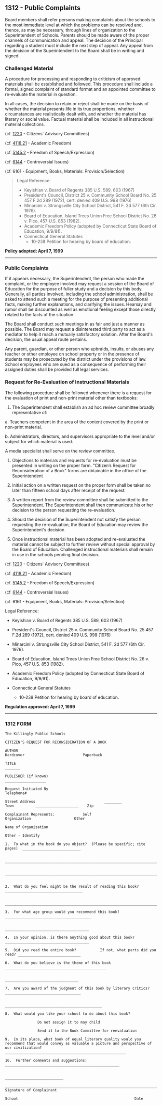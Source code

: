 ## 1312 - Public Complaints

Board members shall refer persons making complaints about the schools to the most immediate level at which the problems can be resolved and, thence, as may be necessary, through lines of organization to the Superintendent of Schools. Parents should be made aware of the proper channels of communication and appeal. The decision of the Principal regarding a student must include the next step of appeal. Any appeal from the decision of the Superintendent to the Board shall be in writing and signed.

### Challenged Material

A procedure for processing and responding to criticism of approved materials shall be established and followed. This procedure shall include a formal, signed complaint of standard format and an appointed committee to re-evaluate the material in question.

In all cases, the decision to retain or reject shall be made on the basis of whether the material presents life in its true proportions, whether circumstances are realistically dealt with, and whether the material has literary or social value. Factual material shall be included in all instructional material collections.

\(cf. [1220](/policies/1000/1220.md) - Citizens' Advisory Committees\)

\(cf. [4118.21](/policies/4000/4118-21.md) - Academic Freedom\)

\(cf. [5145.2](/policies/5000/5145-2.md) - Freedom of Speech/Expression\)

\(cf. [6144](/policies/6000/6144.md) - Controversial Issues\)

\(cf. 6161 - Equipment, Books, Materials: Provision/Selection\)

> Legal Reference:
> 
> * Keyishian v. Board of Regents 385 U.S. 589, 603 \(1967\)
> * President's Council, District 25 v. Community School Board No. 25 457 F.2d 289 \(1972\), cert. denied 409 U.S. 998 \(1976\)
> * Minarcini v. Strongsville City School District, 541 F. 2d 577 \(6th  Cir. 1976\).
> * Board of Education, Island Trees Union Free School District No. 26  v. Pico, 457 U.S. 853 \(1982\).
> * Academic Freedom Policy \(adopted by Connecticut State Board of Education, 9/9/81\).
> * Connecticut General Statutes
>   * 10-238 Petition for hearing by board of education.

**Policy adopted:  April 7, 1999**

---

### Public Complaints

If it appears necessary, the Superintendent, the person who made the complaint, or the employee involved may request a session of the Board of Education for the purpose of fuller study and a decision by this body.  Generally, all parties involved, including the school administration, shall be asked to attend such a meeting for the purpose of presenting additional facts, making further explanations, and clarifying the issues. Hearsay and rumor shall be discounted as well as emotional feeling except those directly related to the facts of the situation.

The Board shall conduct such meetings in as fair and just a manner as possible.  The Board may request a disinterested third party to act as a mediator to help it reach a mutually satisfactory solution.  After the Board's decision, the usual appeal route pertains.

Any parent, guardian, or other person who upbraids, insults, or abuses any teacher or other employee on school property or in the presence of students may be prosecuted by the district under the provisions of law.  School employees who are sued as a consequence of performing their assigned duties shall be provided full legal services.

### Request for Re-Evaluation of Instructional Materials

The following procedure shall be followed whenever there is a request for the evaluation of print and non-print material other than textbooks:

1. The Superintendent shall establish an ad hoc review committee broadly representative of:

  a.  Teachers competent in the area of the content covered by the print or non-print material.

  b.  Administrators, directors, and supervisors appropriate to the level and/or subject for which material is used.


A media specialist shall serve on the review committee.

1. Objections to materials and requests for re-evaluation must be presented in writing on the proper form. "Citizen’s Request for Reconsideration of a Book" forms are obtainable in the office of the Superintendent

2. Initial action on a written request on the proper form shall be taken no later than fifteen school days after receipt of the request.

3. A written report from the review committee shall be submitted to the Superintendent. The Superintendent shall then communicate his or her decision to the person requesting the re-evaluation.

4. Should the decision of the Superintendent not satisfy the person requesting the re-evaluation, the Board of Education may review the Superintendent's decision.

5. Once instructional material has been adopted and re-evaluated the material cannot be subject to further review without special approval by the Board of Education.  Challenged instructional materials shall remain in use in the schools pending final decision.


\(cf. [1220](/policies/1000/1220.md) - Citizens' Advisory Committees\)

\(cf. [4118.21](/policies/4000/4118-21.md) - Academic Freedom\)

\(cf. [5145.2](/policies/5000/5145-2.md) - Freedom of Speech/Expression\)

\(cf. [6144](/policies/6000/6144.md) - Controversial Issues\)

\(cf. 6161 - Equipment, Books, Materials: Provision/Selection\)

Legal Reference:

* Keyishian v. Board of Regents 385 U.S. 589, 603 \(1967\)

* President's Council, District 25 v. Community School Board No. 25 457 F.2d 289 \(1972\), cert. denied 409 U.S. 998 \(1976\)

* Minarcini v. Strongsville City School District, 541 F. 2d 577 \(6th  Cir. 1976\).

* Board of Education, Island Trees Union Free School District No. 26  v. Pico, 457 U.S. 853 \(1982\).

* Academic Freedom Policy \(adopted by Connecticut State Board of Education, 9/9/81\).

* Connecticut General Statutes

  * 10-238 Petition for hearing by board of education.


**Regulation approved:  April 7, 1999**

---

### 1312 FORM

```
The Killingly Public Schools

CITIZEN'S REQUEST FOR RECONSIDERATION OF A BOOK

AUTHOR                                                                  Hardcover                           Paperback                               

TITLE                                                                                                                                                                  _______

PUBLISHER (if known)                                                                      ___________________

Request Initiated By                                                                Telephone#                                                            

Street Address                                ________                  Town          ____________________    Zip                  

Complainant Represents:             Self                              Organization                    Other

Name of Organization                                                                                                                                            

Other - Identify                                                                                                                                                     

1.  To what in the book do you object?  (Please be specific; cite pages)  ___________________________

  _________________________________________________________________________________

  _________________________________________________________________________________

                                                                                                                                                                                                                                                  2.  What do you feel might be the result of reading this book?   ____________________________________

  ___________________________________________________________________________________

3.  For what age group would you recommend this book? ________________________________________

                                                                                           _______________________________________

4.  In your opinion, is there anything good about this book?  _______________________________________

5.  Did you read the entire book?           If not, what parts did you read? _____________________________

6.  What do you believe is the theme of this book _______________________________________________

                                                                                                     __________________________________

7.  Are you award of the judgment of this book by literary critics? ___________________________________

                                                                               _____________________________________________

8.  What would you like your school to do about this book?

               Do not assign it to may child

               Send it to the Book Committee for reevaluation

9.  In its place, what book of equal literary quality would you recommend that would convey as valuable a picture and perspective of our civilization?  ________________________________________________________

10.  Further comments and suggestions: _____________________________________________________

                                                                                                                 ___________________________

____________________________________________________________________________________
Signature of Complainant                                                                                                         

School                                                      Date                                                  
```

